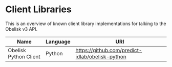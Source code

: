 # Client Libraries

This is an overview of known client library implementations for talking to the Obelisk v3 API.

Name | Language | URI
---- | -------- | ---
Obelisk Python Client | Python | https://github.com/predict-idlab/obelisk-python